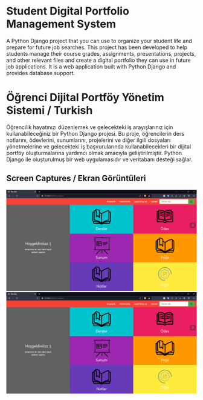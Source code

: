 # Student Digital Portfolio Management System
A Python Django project that you can use to organize your student life and prepare for future job searches.
This project has been developed to help students manage their course grades, assignments, presentations, projects, and other relevant files and create a digital portfolio they can use in future job applications. It is a web application built with Python Django and provides database support.

# Öğrenci Dijital Portföy Yönetim Sistemi / Turkish
Öğrencilik hayatınızı düzenlemek ve gelecekteki iş arayışlarınız için kullanabileceğiniz bir Python Django projesi.
Bu proje, öğrencilerin ders notlarını, ödevlerini, sunumlarını, projelerini ve diğer ilgili dosyaları yönetmelerine ve gelecekteki iş başvurularında kullanabilecekleri bir dijital portföy oluşturmalarına yardımcı olmak amacıyla geliştirilmiştir. Python Django ile oluşturulmuş bir web uygulamasıdır ve veritabanı desteği sağlar.

## Screen Captures / Ekran Görüntüleri

![Oyun Görüntüsü 1](Screenshot/Screenshot1.png)
![Oyun Görüntüsü 2](Screenshot/Screenshot1.png)
